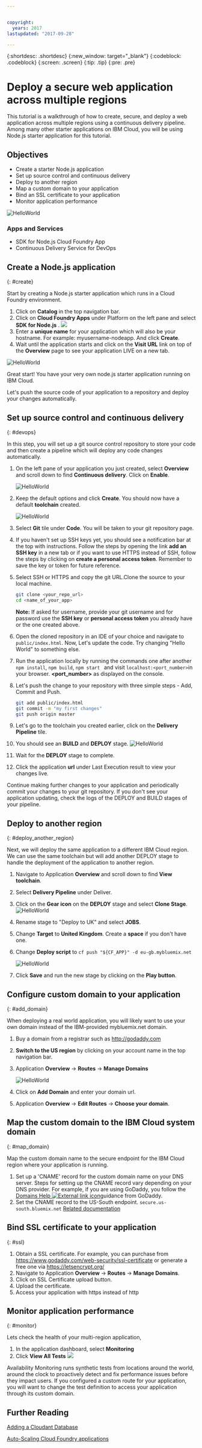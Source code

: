 ```yaml
---


copyright:
  years: 2017
lastupdated: "2017-09-28"

---
```


{:shortdesc: .shortdesc}
{:new_window: target="_blank"}
{:codeblock: .codeblock}
{:screen: .screen}
{:tip: .tip}
{:pre: .pre}

# Deploy a secure web application across multiple regions

This tutorial is a walkthrough of how to create, secure, and deploy a web application across multiple regions using a continuous delivery pipeline. Among many other starter applications on IBM Cloud, you will be using Node.js starter application for this tutorial.

## Objectives
* Create a starter Node.js application
* Set up source control and continuous delivery
* Deploy to another region
* Map a custom domain to your application
* Bind an SSL certificate to your application
* Monitor application performance

![HelloWorld](images/solution1/Architecture.png)

### Apps and Services
* SDK for Node.js Cloud Foundry App
* Continuous Delivery Service for DevOps

## Create a Node.js application
{: #create}

Start by creating a Node.js starter application which runs in a Cloud Foundry environment.

1.  Click on **Catalog** in the top navigation bar.
2.  Click on **Cloud Foundry Apps** under Platform on the left pane and select **SDK for Node.js** .
     ![](images/solution1/SDKforNodejs.png)
3.  Enter a **unique name** for your application which will also be your hostname. For example: myusername-nodeapp. And click **Create**.
4.  Wait until the application starts and click on the **Visit URL** link on top of the **Overview** page to see your application LIVE on a new tab.

![HelloWorld](images/solution1/HelloWorld.png)

Great start! You have your very own node.js starter application running on IBM Cloud.

Let's push the source code of your application to a repository and deploy your changes automatically.

## Set up source control and continuous delivery
{: #devops}

In this step, you will set up a git source control repository to store your code and then create a pipeline which will deploy any code changes automatically.

1. On the left pane of your application you just created, select **Overview** and scroll down to find **Continuous delivery**. Click on **Enable**.

   ![HelloWorld](images/solution1/Enable_Continuous_Delivery.png)
2. Keep the default options and click **Create**. You should now have a default **toolchain** created.

   ![HelloWorld](images/solution1/DevOps_Toolchain.png)
3. Select **Git** tile under **Code**. You will be taken to your git repository page.
4. If you haven't set up SSH keys yet, you should see a notification bar at the top with instructions. Follow the steps by opening the link **add an SSH key** in a new tab or if you want to use HTTPS instead of SSH, follow the steps by clicking on **create a personal access token**. Remember to save the key or token for future reference.
5. Select SSH or HTTPS and copy the git URL.Clone the source to your local machine.
   ```bash
   git clone <your_repo_url>
   cd <name_of_your_app>
   ```
   **Note:** If asked for username, provide your git username and for password use the **SSH key** or **personal access token** you already have or the one created above.
6. Open the cloned repository in an IDE of your choice and navigate to `public/index.html`. Now, Let's update the code. Try changing "Hello World" to something else.
7. Run the application locally by running the commands one after another
  `npm install`, `npm build`,  `npm start ` and visit ```localhost:<port_number>```in your browser.
  **<port_number>** as displayed on the console.
8. Let's push the change to your repository with three simple steps - Add, Commit and Push.
   ```bash
   git add public/index.html
   git commit -m "my first changes"
   git push origin master
   ```
9. Let's go to the toolchain you created earlier, click on the **Delivery Pipeline** tile.
10. You should see an **BUILD** and **DEPLOY** stage.
  ![HelloWorld](images/solution1/DevOps_Pipeline.png)
11. Wait for the **DEPLOY** stage to complete.
12. Click the application **url** under Last Execution result to view your changes live.

Continue making further changes to your application and periodically commit your changes to your git repository. If you don't see your application updating, check the logs of the DEPLOY and BUILD stages of your pipeline.

## Deploy to another region
{: #deploy_another_region}

Next, we will deploy the same application to a different IBM Cloud region. We can use the same toolchain but will add another DEPLOY stage to handle the deployment of the application to another region.

1. Navigate to Application **Overview** and scroll down to find **View toolchain**.
2. Select **Delivery Pipeline** under Deliver.
3. Click on the **Gear icon** on the **DEPLOY** stage and select **Clone Stage**.
   ![HelloWorld](images/solution1/CloneStage.png)
4. Rename stage to "Deploy to UK" and select **JOBS**.
5. Change **Target** to **United Kingdom**. Create a **space** if you don't have one.
6. Change **Deploy script** to `cf push "${CF_APP}" -d eu-gb.mybluemix.net`

   ![HelloWorld](images/solution1/DeployToUK.png)
7. Click **Save** and run the new stage by clicking on the **Play button**.

## Configure custom domain to your application
{: #add_domain}

When deploying a real world application, you will likely want to use your own domain instead of the IBM-provided mybluemix.net domain.

1. Buy a domain from a registrar such as http://godaddy.com
2. **Switch to the US region** by clicking on your account name in the top navigation bar.
3. Application **Overview** -> **Routes**  -> **Manage Domains**

   ![HelloWorld](images/solution1/ApplicationRoutes.png)
4. Click on **Add Domain** and enter your domain url.
5. Application **Overview** -> **Edit Routes** -> **Choose your domain**.

## Map the custom domain to the IBM Cloud system domain
{: #map_domain}

Map the custom domain name to the secure endpoint for the IBM Cloud region where your application is running.

1. Set up a 'CNAME' record for the custom domain name on your DNS server. Steps for setting up the CNAME record vary depending on your DNS provider. For example, if you are using GoDaddy, you follow the [Domains Help ![External link icon](https://console.bluemix.net/docs/api/content/icons/launch-glyph.svg?lang=en)](https://www.godaddy.com/help/add-a-cname-record-19236)guidance from GoDaddy.
2. Set the CNAME record to the US-South endpoint. `secure.us-south.bluemix.net`
  [Related documentation](https://console.bluemix.net/docs/)

## Bind SSL certificate to your application
{: #ssl}

1. Obtain a SSL certificate. For example, you can purchase from https://www.godaddy.com/web-security/ssl-certificate or generate a free one via https://letsencrypt.org/
2. Navigate to Application **Overview** -> **Routes**  -> **Manage Domains**.
3. Click on SSL Certificate upload button.
4. Upload the certificate.
5. Access your application with https instead of http

## Monitor application performance
{: #monitor}

Lets check the health of your multi-region application,

1. In the application dashboard, select **Monitoring**
2. Click **View All Tests**
   ![](images/solution1/alert_frequency.png)

Availability Monitoring runs synthetic tests from locations around the world, around the clock to proactively detect and fix performance issues before they impact users. If you configured a custom route for your application, you will want to change the test definition to access your application through its custom domain.

## Further Reading

[Adding a Cloudant Database](https://console.bluemix.net/docs/services/Cloudant/tutorials/create_service.html)

[Auto-Scaling Cloud Foundry applications](https://console.bluemix.net/docs/services/Auto-Scaling/index.html)
